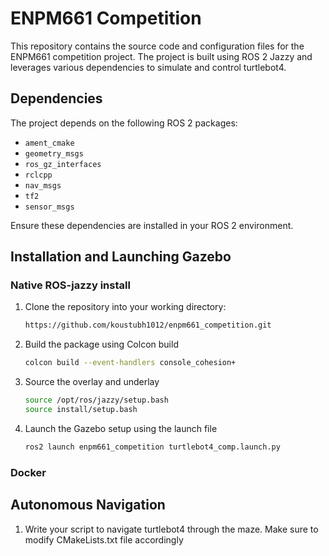 # ENPM661 Competition

This repository contains the source code and configuration files for the ENPM661 competition project. The project is built using ROS 2 Jazzy and leverages various dependencies to simulate and control turtlebot4.

## Dependencies

The project depends on the following ROS 2 packages:

- `ament_cmake`
- `geometry_msgs`
- `ros_gz_interfaces`
- `rclcpp`
- `nav_msgs`
- `tf2`
- `sensor_msgs`

Ensure these dependencies are installed in your ROS 2 environment.

## Installation and Launching Gazebo

### Native ROS-jazzy install
1. Clone the repository into your working directory:
   ```bash
   https://github.com/koustubh1012/enpm661_competition.git

2. Build the package using Colcon build
    ```bash
    colcon build --event-handlers console_cohesion+

3. Source the overlay and underlay

    ```bash
    source /opt/ros/jazzy/setup.bash
    source install/setup.bash

4. Launch the Gazebo setup using the launch file
    ```bash
    ros2 launch enpm661_competition turtlebot4_comp.launch.py

### Docker



## Autonomous Navigation

1. Write your script to navigate turtlebot4 through the maze. Make sure to modify CMakeLists.txt file accordingly
